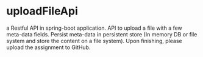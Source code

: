 # uploadFileApi
 a Restful API in spring-boot application. API to upload a file with a few meta-data fields. Persist meta-data in persistent store (In memory DB or file system and store the content on a file system). Upon finishing, please upload the assignment to GitHub.
